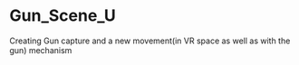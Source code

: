 # Gun_Scene_U
 Creating Gun capture and a new movement(in VR space as well as with the gun) mechanism
